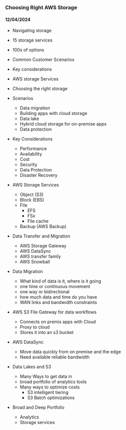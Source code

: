 ### Choosing Right AWS Storage

#### 12/04/2024

* Navigating storage
* 15 storage services
* 100s of options

* Common Customer Scenarios
* Key considerations
* AWS storage Services
* Choosing the right storage

* Scenarios
    * Data migration
    * Building apps with cloud storage
    * Data lake
    * Hybrid cloud storage for on-premise apps
    * Data protection

* Key Considerations
    * Performance
    * Availability
    * Cost
    * Security
    * Data Protection
    * Disaster Recovery

* AWS Storage Services
    * Object (S3)
    * Block (EBS)
    * File
        * EFS
        * FSx
        * File cache
    * Backup (AWS Backup)
 
 * Data Transfer and Migration
    * AWS Storage Gateway
    * AWS DataSync
    * AWS transfer family
    * AWS Snowball

* Data Migration
    * What kind of data is it, where is it going
    * one time or continuous movement
    * one way or bidirectional
    * how much data and time do you have
    * WAN links and bandwidth constraints

* AWS S3 File Gateway for data workflows
    * Connects on premis apps with Cloud
    * Proxy to cloud
    * Stores it into an s3 bucket

* AWS DataSync
    * Move data quickly from on premise and the edge
    * Need available reliable bandwidth

* Data Lakes and S3
    * Many Ways to get data in
    * broad portfolio of analytics tools
    * Many ways to optimize costs
        * S3 intelligent tiering
        * S3 Batch optimizations
* Broad and Deep Portfolio
    * Analytics
    * Storage services



